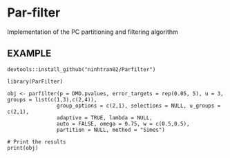 # Par-filter
 Implementation of the PC partitioning and filtering algorithm

 ## EXAMPLE
 ```
devtools::install_github("ninhtran02/Parfilter")

library(ParFilter)

obj <- parfilter(p = DMD.pvalues, error_targets = rep(0.05, 5), u = 3, groups = list(c(1,3),c(2,4)), 
                 group_options = c(2,1), selections = NULL, u_groups = c(2,1),
                 adaptive = TRUE, lambda = NULL,
                 auto = FALSE, omega = 0.75, w = c(0.5,0.5),
                 partition = NULL, method = "Simes")

# Print the results
print(obj)

```
